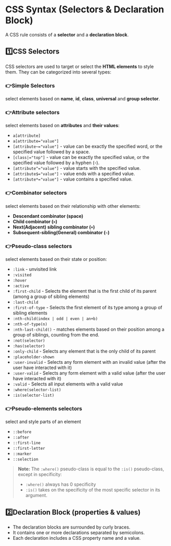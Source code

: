 # CSS Syntax (Selectors & Declaration Block)
A CSS rule consists of a **selector** and a **declaration block**.

## 1️⃣CSS Selectors

CSS selectors are used to target or select the **HTML elements**  to style them. They can be categorized into several types:

### 👉**Simple Selectors**
select elements based on **name**, **id**, **class**, **universal** and **group selector**.

### 👉**Attribute selectors**
select elements based on **attributes** and **their values**:

- `a[attribute]`
- `a[attribute="value"]`
- `[attribute~="value"]` - value can be exactly the specified word, or the specified value followed by a space.
- `[class|="top"]` - value can be exactly the specified value, or the specified value followed by a hyphen (-).
- `[attribute^="value"]` - value starts with the specified value.
- `[attribute$="value"]` - value ends with a specified value.
- `[attribute*="value"]` - value contains a specified value.

### 👉**Combinator selectors**
select elements based on their relationship with other elements:
- **Descendant combinator (space)**
- **Child combinator (`>`)**
- **Next(Adjacent) sibling combinator (`+`)**
- **Subsequent-sibling(General) combinator (`~`)**

### 👉**Pseudo-class selectors** 
select elements based on their state or position:

- `:link` - unvisited link
- `:visited` 
- `:hover`
- `:active`
- `:first-child` - Selects the element that is the first child of its parent (among a group of sibling elements)
- `:last-child`
- `:first-of-type` - Selects the first element of its type among a group of sibling elements
- `:nth-child(index | odd | even | an+b)`
- `:nth-of-type(n)`
- `:nth-last-child()` - matches elements based on their position among a group of siblings, counting from the end.
- `:not(selector)`
- `:has(selector)`
- `:only-child` - Selects any element that is the only child of its parent
- `:placeholder-shown`
- `:user-invalid` - 	Selects any form element with an invalid value (after the user have interacted with it)
- `:user-valid` - 	Selects any form element with a valid value (after the user have interacted with it)
- `:valid` - Selects all input elements with a valid value
- `:where(selector-list)`
- `:is(selector-list)`

### 👉**Pseudo-elements selectors** 
select and style parts of an element

- `::before`
- `::after`
- `::first-line`
- `::first-letter`
- `::marker`
- `::selection`

> **Note:** The `:where()` pseudo-class is equal to the `:is()` pseudo-class, except in specificity: 
> - `:where()` always has 0 specificity
> - `:is()` takes on the specificity of the most specific selector in its argument.

## 2️⃣Declaration Block (properties & values)

- The declaration blocks are surrounded by curly braces.
- It contains one or more declarations separated by semicolons.
- Each declaration includes a CSS property name and a value.
